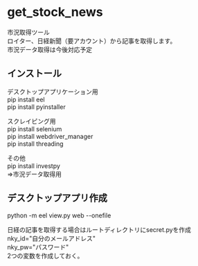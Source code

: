 # get_stock_news
市況取得ツール  
ロイター、日経新聞（要アカウント）から記事を取得します。  
市況データ取得は今後対応予定  
  
## インストール
デスクトップアプリケーション用  
 pip install eel  
 pip install pyinstaller  
  
スクレイピング用  
 pip install selenium  
 pip install webdriver_manager  
 pip install threading  
  
その他  
 pip install investpy  
 ⇒市況データ取得用  
 
## デスクトップアプリ作成
python -m eel view.py web --onefile  
  
日経の記事を取得する場合はルートディレクトリにsecret.pyを作成  
nky_id="自分のメールアドレス"  
nky_pw="パスワード"  
2つの変数を作成しておく。  